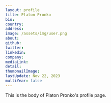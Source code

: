 ```yaml
---
layout: profile
title: Platon Pronko
bio: 
country: 
address: 
image: /assets/img/user.png
about: 
github: 
twitter:
linkedin: 
company: 
mediaLink:
detail: 
thumbnailImage:
lastUpdate: Nov 22, 2023
multiYear: false
---
```


This is the body of Platon Pronko's profile page.
